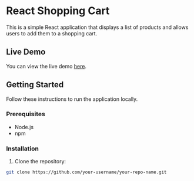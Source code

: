 # React Shopping Cart

This is a simple React application that displays a list of products and allows users to add them to a shopping cart.

## Live Demo

You can view the live demo [here](https://your-netlify-app.netlify.app).

## Getting Started

Follow these instructions to run the application locally.

### Prerequisites

- Node.js
- npm

### Installation

1. Clone the repository:

```bash
git clone https://github.com/your-username/your-repo-name.git
